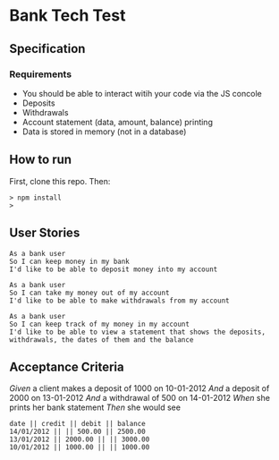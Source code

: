 # Bank Tech Test

## Specification
### Requirements
- You should be able to interact witih your code via the JS concole
- Deposits
- Withdrawals
- Account statement (data, amount, balance) printing
- Data is stored in memory (not in a database)

## How to run 

First, clone this repo. Then:
```
> npm install
> 
```


## User Stories
```
As a bank user
So I can keep money in my bank
I'd like to be able to deposit money into my account
```
```
As a bank user
So I can take my money out of my account
I'd like to be able to make withdrawals from my account
```
```
As a bank user
So I can keep track of my money in my account
I'd like to be able to view a statement that shows the deposits, withdrawals, the dates of them and the balance
```

## Acceptance Criteria
*Given* a client makes a deposit of 1000 on 10-01-2012
*And* a deposit of 2000 on 13-01-2012
*And* a withdrawal of 500 on 14-01-2012
*When* she prints her bank statement
*Then* she would see
```
date || credit || debit || balance
14/01/2012 || || 500.00 || 2500.00
13/01/2012 || 2000.00 || || 3000.00
10/01/2012 || 1000.00 || || 1000.00
```

